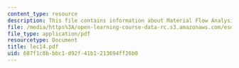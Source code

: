 ```yaml
---
content_type: resource
description: This file contains information about Material Flow Analysis.
file: /media/https%3A/open-learning-course-data-rc.s3.amazonaws.com/esd-123j-systems-perspectives-on-industrial-ecology-spring-2006/687f1c8bbbc1d92f41b1213694ff26b0_lec14.pdf
file_type: application/pdf
resourcetype: Document
title: lec14.pdf
uid: 687f1c8b-bbc1-d92f-41b1-213694ff26b0
---
```


